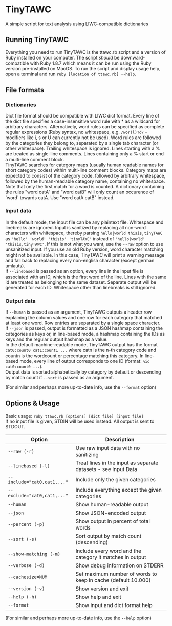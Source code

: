 # TinyTAWC
A simple script for text analysis using LIWC-compatible dictionaries

## Running TinyTAWC
Everything you need to run TinyTAWC is the ttawc.rb script and a version of Ruby installed on your computer.
The script _should_ be downward-compatible with Ruby 1.8.7 which means it can be run using the Ruby version pre-installed on MacOS.
To run the script and display usage help, open a terminal and run `ruby [location of ttawc.rb] --help`.

## File formats
### Dictionaries
Dict file format should be compatible with LIWC dict format.
Every line of the dict file specifies a case-insensitive word rule with * as a wildcard for arbitrary characters.
Alternatively, word rules can be specified as complete regular expressions
(Ruby syntax, no whitespace, e.g. `/wor(l)?d/` - modifiers like i, s or U can currently not be used).
Word rules are followed by the categories they belong to, separated by a single tab character (or other whitespace).
Trailing whitespace is ignored.
Lines starting with a % are treated as single-line comments. Lines containing only a % start or end a multi-line comment block.  
TinyTAWC searches for category maps (usually human readable names for short category codes) within multi-line comment blocks.
Category maps are expected to consist of the category code, followed by arbitrary whitespace, followed by the human-readable category name, containing no whitespace.  
Note that only the first match for a word is counted. A dictionary containing the rules "word catA" and "word catB" will only count an occurence of 'word' towards catA. Use "word catA catB" instead.
### Input data
In the default mode, the input file can be any plaintext file. Whitespace and linebreaks are ignored. Input is sanitized by replacing all non-word characters with whitespace, 
thereby parsing `hello|world thisis,tinyTAWC` as `'hello' 'world' 'thisis' 'tinyTAWC'` instead of `'hello|world' 'thisis,tinyTAWC'`.
If this is not what you want, use the `--raw` option to use unsanitized input. If you use an old Ruby version, word character matching might not be available.
In this case, TinyTAWC will print a warning message and fall back to replacing every non-english character (except german umlauts).  
If `--linebased` is passed as an option, every line in the input file is associated with an ID, which is the first word of the line. Lines with the same id are treated as belonging to the same dataset. Separate output will be generated for each ID. Whitespace other than linebreaks is still ignored.
### Output data 
If `--human` is passed as an argument, TinyTAWC outputs a header row explaining the column values and one row for each category that matched at least one word.
Row entries are separated by a single space character.  
If `--json` is passed, output is formatted as a JSON hashmap containing the categories as keys or, in line-based mode, a hashmap containing the IDs as keys and the regular output hashmap as a value.  
In the default machine-readable mode, TinyTAWC output has the format `cat0:count0 cat1:count1 ...` where catn is the n-th category code and countn is the wordcount or percentage matching this category.
In line-based mode, every line of output corresponds to one ID (format: `%id cat0:count0 ...`).  
Output data is sorted alphabetically by category by default or descending by match count if `--sort` is passed as an argument.

(For similar and perhaps more up-to-date info, use the `--format` option)

## Options & Usage
Basic usage: `ruby ttawc.rb [options] [dict file] [input file]`  
If no input file is given, STDIN will be used instead. All output is sent to STDOUT.  

Option|Description
---|---
`--raw (-r)`|Use raw input data with no sanitizing
`--linebased (-l)`|Treat lines in the input as separate datasets - see Input Data
`--include="cat0,cat1,..."`|Include only the given categories
`--exclude="cat0,cat1,..."`|Include everything except the given categories
`--human`|Show human-readable output
`--json`|Show JSON-encoded output
`--percent (-p)`|Show output in percent of total words
`--sort (-s)`|Sort output by match count (descending)
`--show-matching (-m)`|Include every word and the category it matches in output
`--verbose (-d)`|Show debug information on STDERR
`--cachesize=NUM`|Set maximum number of words to keep in cache (default 10.000)
`--version (-v)`|Show version and exit
`--help (-h)`|Show help and exit
`--format`|Show input and dict format help

(For similar and perhaps more up-to-date info, use the `--help` option)
